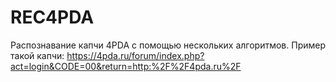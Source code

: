 # REC4PDA
Распознавание капчи 4PDA с помощью нескольких алгоритмов. Пример такой капчи: https://4pda.ru/forum/index.php?act=login&CODE=00&return=http:%2F%2F4pda.ru%2F
